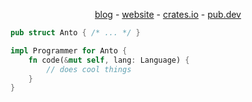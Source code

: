 <div align="center">

[blog](https://blog.antoninhrlt.com) - [website](https://antoninhrlt.com) - [crates.io](https://crates.io/users/antoninhrlt) - [pub.dev](https://pub.dev/publishers/antoninhrlt.com/packages)
</div>

```rust
pub struct Anto { /* ... */ }

impl Programmer for Anto {
    fn code(&mut self, lang: Language) {
        // does cool things
    }
}
```
